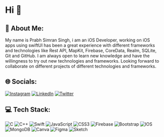 # Hi 👋
## 💫 About Me:
My name is Prabh Simran Singh, i am an iOS Developer, working on iOS apps using swiftUI has been a great experience with different frameworks and technologies like Rest API, MapKit, Firebase, CoreData, Realm, SQLite, Git and GitHub. I am always open to learn new knowledge and have the willingness to try out new technologies and frameworks. Looking forward to collaborate on different projects of different technologies and frameworks.

## 🌐 Socials:
[![Instagram](https://img.shields.io/badge/Instagram-%23E4405F.svg?logo=Instagram&logoColor=white)](https://instagram.com/imprabhsimran) [![LinkedIn](https://img.shields.io/badge/LinkedIn-%230077B5.svg?logo=linkedin&logoColor=white)](https://linkedin.com/in/imprabhsimran/) [![Twitter](https://img.shields.io/badge/Twitter-%231DA1F2.svg?logo=Twitter&logoColor=white)](https://twitter.com/imprabhsimran) 

## 💻 Tech Stack:
![C](https://img.shields.io/badge/c-%2300599C.svg?style=flat&logo=c&logoColor=white) ![C++](https://img.shields.io/badge/c++-%2300599C.svg?style=flat&logo=c%2B%2B&logoColor=white) ![Swift](https://img.shields.io/badge/swift-F54A2A?style=flat&logo=swift&logoColor=white) ![JavaScript](https://img.shields.io/badge/javascript-%23323330.svg?style=flat&logo=javascript&logoColor=%23F7DF1E) ![CSS3](https://img.shields.io/badge/css3-%231572B6.svg?style=flat&logo=css3&logoColor=white) ![Firebase](https://img.shields.io/badge/firebase-%23039BE5.svg?style=flat&logo=firebase) ![Bootstrap](https://img.shields.io/badge/bootstrap-%23563D7C.svg?style=flat&logo=bootstrap&logoColor=white) ![IOS](https://img.shields.io/badge/IOS-%2320232a.svg?style=flat&logo=apple&logoColor=white) ![MongoDB](https://img.shields.io/badge/MongoDB-%234ea94b.svg?style=flat&logo=mongodb&logoColor=white) ![Canva](https://img.shields.io/badge/Canva-%2300C4CC.svg?style=flat&logo=Canva&logoColor=white) 	![Figma](https://img.shields.io/badge/figma-%23F24E1E.svg?style=flat&logo=figma&logoColor=white) ![Sketch](https://img.shields.io/badge/Sketch-FFB387?style=flat&logo=sketch&logoColor=black)


<!-- Proudly created with GPRM ( https://gprm.itsvg.in ) -->
<!---
imprabhsimran/imprabhsimran is a ✨ special ✨ repository because its `README.md` (this file) appears on your GitHub profile.
You can click the Preview link to take a look at your changes.
--->
